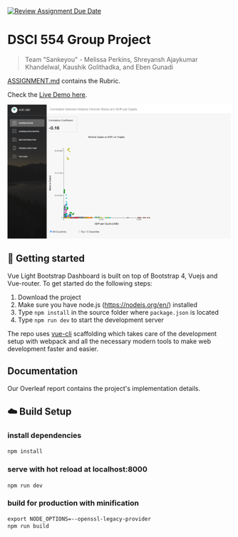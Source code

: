 [![Review Assignment Due Date](https://classroom.github.com/assets/deadline-readme-button-24ddc0f5d75046c5622901739e7c5dd533143b0c8e959d652212380cedb1ea36.svg)](https://classroom.github.com/a/aIBftyMV)

# DSCI 554 Group Project

> Team "Sankeyou" - Melissa Perkins, Shreyansh Ajaykumar Khandelwal, Kaushik Golithadka, and Eben Gunadi

[ASSIGNMENT.md](ASSIGNMENT.md) contains the Rubric.

Check the [Live Demo here](https://egunadi.github.io/dsci554-project).

![](public/Dashboard.PNG)

## :rocket: Getting started

Vue Light Bootstrap Dashboard is built on top of Bootstrap 4, Vuejs and Vue-router. To get started do the following steps:

1. Download the project
2. Make sure you have node.js (https://nodejs.org/en/) installed
3. Type `npm install` in the source folder where `package.json` is located
4. Type `npm run dev` to start the development server

The repo uses [vue-cli](https://github.com/vuejs/vue-cli) scaffolding which takes care of the development setup with webpack and all the necessary modern tools to make web development faster and easier.

## Documentation

Our Overleaf report contains the project's implementation details.

## :cloud: Build Setup

### install dependencies

`npm install`

### serve with hot reload at localhost:8000

`npm run dev`

### build for production with minification

```
export NODE_OPTIONS=--openssl-legacy-provider
npm run build
```